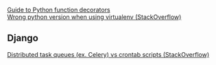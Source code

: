 [Guide to Python function decorators](https://www.thecodeship.com/patterns/guide-to-python-function-decorators/)  
[Wrong python version when using virtualenv (StackOverflow)](http://stackoverflow.com/questions/31383359/wrong-python-version-when-using-virtualenv-in-pythonanywhere)

## Django
[Distributed task queues (ex. Celery) vs crontab scripts (StackOverflow)](https://stackoverflow.com/questions/16232572/distributed-task-queues-ex-celery-vs-crontab-scripts)
